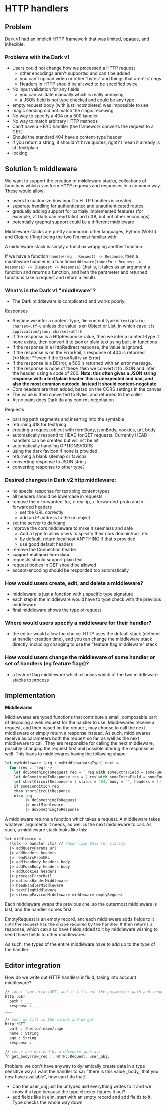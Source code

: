 # HTTP handlers

## **Problem**

Dark v1 had an implicit HTTP framework that was limited, opaque, and inflexible.

### **Problems with the Dark v1**

* Users could not change how we processed a HTTP request
  * other encodings aren't supported and can't be added
  * you can't upload video or other "bytes" and things that aren't strings
  * Headers in HTTP should be allowed to be specified twice
* No input validation for any fields
  * you can validate manually which is really annoying
  * a JSON field is not type checked and could be any type
* empty request body (with just incompletes) was impossible to use
* magic sending did not match the magic receiving
* No way to specify a 404 or a 500 handler
* No way to match arbitrary HTTP methods
* Can't have a HEAD handler (the framework converts the request to a GET)
* Should the standard 404 have a content-type header
* if you return a string, it shouldn't have quotes, right? I mean it already is ct: text/plain
* locking

## **Solution 1: middleware**

We want to support the creation of middleware stacks, collections of functions which transform HTTP requests and responses in a common way. These would allow:

* users to customize how input to HTTP handlers is created
* separate handling for authenticated and unauthenticated routes
* gradually adding support for partially implemented features (for example, v1 Dark can read latin1 and utf8, but not other encodings)
* potentially graphql support could be a different middleware

Middleware stacks are pretty common in other languages, Python (WSGI) and Clojure (Ring) being the two I'm most familiar with.

A middleware stack is simply a function wrapping another function.

If we have a function `handle(req : Request) -> Response`, then a middleware handler is a function`middleware(innerFn : Request -> Response) -> (Request -> Response)` (that is, it takes as an argument a function and returns a function, and both the parameter and returned functions take a request and return a result).

### **What's in the Dark v1 "middleware"?**

* The Dark middleware is complicated and works poorly.

Responses

* Anytime we infer a content-type, the content type is `text/plain; charset=utf-8` unless the value is an Object or List, in which case it is `application/json; charset=utf-8`
* If the response is a HttpResponse value, then we infer a content-type if none exists, then convert it to json or plain text using built-in functions
* If the response in a HttpRedirect response, the value is ignored.
* If the response is on the ErrorRail, a response of 404 is returned (**Note: **even if the ErrorRail is an Error)
* If the response is a DError, a 500 is returned with an error message.
* If the response is none of these, then we convert it to JSON and infer the header, using a code of 200. **Note: this often gives a JSON string response with a text/plain header. this is unexpected and bad, and also the most common outcode. Instead it should content-negotiate**
* Cors headers are then added, based on the CORS settings in the canvas
* The value is then converted to Bytes, and returned to the caller
* At no point does Dark do any content-negotiation

Requests

* parsing path segments and inserting into the symtable
* returning 418 for text/ping
* creating a request object with formBody, jsonBody, cookies, url, body
* automatically respond to HEAD for GET requests. Currently HEAD handlers can be created but will not be hit
* automatically handling OPTIONS/CORS
* using the dark favicon if none is provided
* returning a blank sitemap or favicon
* converting response to JSON string
* converting response to other type?

### Desired changes in Dark v2 http middleware:
- no special response for text/ping content types
- all headers should be lowercase in requests
- remove the x-forwarded-for, x-real-ip, x-forwarded-proto and x-forwarded headers
  - set the URL correctly
  - add an IP address to the uri object
- set the server to darklang
- improve the cors middleware to make it seemless and safe
  - Add a type to allow users to specify their cors domain/null, etc
  - by default, return localhost:ANYTHING if that's provided
  - use good default headers
- remove the Connection header
- support multipart form data
- requests should support plain text
- request bodies in GET should be allowed
- accept-encoding should be responded too automatically


### **How would users create, edit, and delete a middleware?**

* middleware is just a function with a specific type signature
* each step in the middleware would have to type check with the previous middleware
* final middleware shows the type of request

### **Where would users specify a middleware for their handler?**

* the editor would allow the choice. HTTP uses the default stack (defined at handler creation time), and you can change the middleware stack directly, including changing to use the "feature flag middleware" stack

### **How would users change the middleware of some handler or set of handlers (eg feature flags)?**

* a feature flag middleware which chooses which of the two middleware stacks to process

## **Implementation**

**Middlewares**

Middlewares are typed functions that contribute a small, composable part of decoding a web request for the handler to use. Middlewares receive a request, and then based on the request, may choose to call the next middleware or simply return a response instead. As such, middlewares receive as parameters both the request so far, as well as the next middleware to call. They are responsible for calling the next middleware, possibly changing the request first and possible altering the response as well. This leads to middlewares having the following shape:

```fsharp
let myMiddleware (arg : myMiddlewareArgType) next =
  fun (req : 'req) ->
    let doSomethingToRequest req = { req with someExtraField = someFunction req }
    let doSomethingToResponse res = { res with someExtraField = someFunction res }
    let shortCircuitResponse = { status = 404, body = "", headers = [] }
    if someCondition req
    then shortCircuitResponse
    else req
         |> doSomethingToRequest
         |> nextMiddleware
         |> doSomethingToResponse
```

A middleware returns a function which takes a request. A middleware takes whatever arguments it needs, as well as the next middleware to call. As such, a middleware stack looks like this:

```fsharp
let middleware =
  (\ctx -> handler ctx) // shown like this for clarity
  |> addQueryParams url
  |> addHeaders headers
  |> readVarsFromURL
  |> addJsonBody headers body
  |> addFormBody headers body
  |> addCookies headers
  |> processErrorRail
  |> optionsHanderMiddleware
  |> headHandlerMiddleware
  |> textPingMiddleware
  |> sitemapFaviconMiddleware middleware emptyRequest
```

Each middleware wraps the previous one, so the outermost middleware is last, and the handler comes first.

EmptyRequest is an empty record, and each middleware adds fields to it until the request has the shape required by the handler. It then returns a response, which can also have fields added to it by middleware wishing to send those fields to other middlewares.

As such, the types of the entire middleware have to add up to the type of the handler.



## Editor integration

How do we write out HTTP handlers in fluid, taking into account middleware?

```fsharp
// idea: type http::GET, and it fills out the parameters path and response
http::GET
  path : ___
  response : ___
___

// then we fill in the values and we get
http::GET
  path : /hello/:name/:age
  name : String
  age : String
  response :

// these are defined by middleware such as:
fn get_body(raw_req :: HTTP::Request, user_obj,
```

Problem: we don't have anyway to dynamically create data in a type sensitive way. I want the handler to say "there is this value \_body\_ that you now have available", how can I do that?

* Can the user_obj just be untyped and everything writes to it and we know it's type because the type checker figures it out?
* add fields like in elm, start with an empty record and add fields to it. Type checks the whole way down
